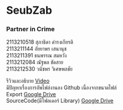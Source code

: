 # SeubZab
### Partner in Crime<br>
2113210518 สุภาธิดา ดำรงเกียรติ<br>
2113211144 อัยยาพร เสนานุช<br>
2113211391 ธนพรรณ สมหวัง<br>
2113212084 ณัฐพล ขัดสาย<br>
2113212530 วนัชพร วิเศษพลชัย<br>

รีวิวและอธิบาย [Video](https://drive.google.com/file/d/1oNwUyAvc93erBq7X58I8L_XjwGPhegv7/view?usp=drive_link) <br>
มีปัญหาเรื่องการอัพไฟล์งานลง Github เนื่องจากขนาดไฟล์<br>
Export [Google Drive](https://drive.google.com/drive/folders/129mf84rEUix-C5tpFG55a4iMGhYR1PRo?usp=sharing)<br>
SourceCode(มีโฟลเดอร์ Library) [Google Drive](https://drive.google.com/drive/folders/1GmQ0PofRFfXGs_oNKkVESoftHW1MPGLc?usp=sharing)
